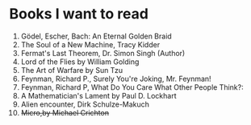 # Books I want to read
1.  Gödel, Escher, Bach: An Eternal Golden Braid
2.  The Soul of a New Machine,  Tracy Kidder
3.  Fermat's Last Theorem, Dr. Simon Singh (Author)
4.  Lord of the Flies by William Golding
5.  The Art of Warfare by Sun Tzu
5.  Feynman, Richard P., Surely You're Joking, Mr. Feynman!
6.  Feynman, Richard P, What Do You Care What Other People Think?:
7.  A Mathematician's Lament by Paul D. Lockhart
8.  Alien encounter, Dirk Schulze-Makuch
9.  ~~Micro,by Michael Crichton~~
